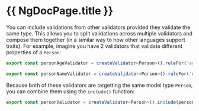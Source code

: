 # {{ NgDocPage.title }}

You can include validations from other validators provided they validate the same type. This allows you to split validations across multiple validators and compose them together (in a similar way to how other languages support traits). For example, imagine you have 2 validators that validate different properties of a `Person`:

```typescript
export const personAgeValidator = createValidator<Person>().ruleFor('age', greaterThanOrEquals(18));

export const personNameValidator = createValidator<Person>().ruleFor('name', notNull());
```

Because both of these validators are targetting the same model type `Person`, you can combine them using the `include()` function:

```typescript
export const personValidator = createValidator<Person>().include(personAgeValidator).include(personNameValidator);
```
